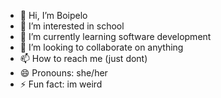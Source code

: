 - 👋 Hi, I’m Boipelo
- 👀 I’m interested in school
- 🌱 I’m currently learning software development
- 💞️ I’m looking to collaborate on anything
- 📫 How to reach me (just dont)
- 😄 Pronouns: she/her
- ⚡ Fun fact: im weird

<!---
boipeloawongele/boipeloawongele is a ✨ special ✨ repository because its `README.md` (this file) appears on your GitHub profile.
You can click the Preview link to take a look at your changes.
--->
